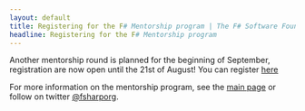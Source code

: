 ```yaml
---
layout: default
title: Registering for the F# Mentorship program | The F# Software Foundation
headline: Registering for the F# Mentorship program
---
```

Another mentorship round is planned for the beginning of September, registration are now open until the 21st of August!
You can register [here](https://goo.gl/forms/xLkWpiR7ZcTYKN6u1)

For more information on the mentorship program, see the [main page](index.html) or follow on twitter [@fsharporg](https://twitter.com/fsharporg).

